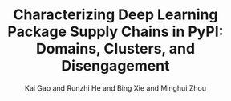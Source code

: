 ---
author: Kai Gao and Runzhi He and Bing Xie and Minghui Zhou
doi: 10.1145/3640336
pages:
proceeding: 'ACM Transactions on Software Engineering and Methodology'
timestamp: 19 December 2023
title: 'Characterizing Deep Learning Package Supply Chains in PyPI: Domains, Clusters, and Disengagement'
year: '2023'
---